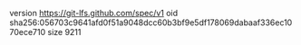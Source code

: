 version https://git-lfs.github.com/spec/v1
oid sha256:056703c9641afd0f51a9048dcc60b3bf9e5df178069dabaaf336ec1070ece710
size 9211
